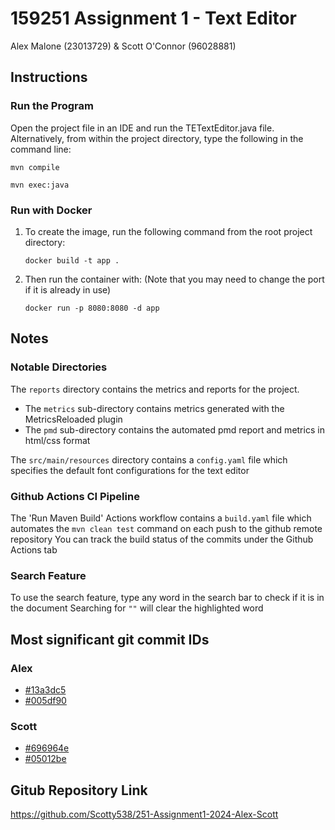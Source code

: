 # 159251 Assignment 1 - Text Editor

Alex Malone (23013729) & Scott O'Connor (96028881)

## Instructions
### Run the Program
Open the project file in an IDE and run the TETextEditor.java file.
Alternatively, from within the project directory, type the following in the command line:
```
mvn compile
```
```
mvn exec:java
```
### Run with Docker
1. To create the image, run the following command from the root project directory:
   
   ```
   docker build -t app .
   ```
3. Then run the container with: (Note that you may need to change the port if it is already in use)
   ```
   docker run -p 8080:8080 -d app
   ```

## Notes
### Notable Directories
The `reports` directory contains the metrics and reports for the project.
- The `metrics` sub-directory contains metrics generated with the MetricsReloaded plugin
- The `pmd` sub-directory contains the automated pmd report and metrics in html/css format

The `src/main/resources` directory contains a `config.yaml` file which specifies the default font configurations for the text editor

### Github Actions CI Pipeline
The 'Run Maven Build' Actions workflow contains a `build.yaml` file which automates the `mvn clean test` command on each push to the github remote repository
You can track the build status of the commits under the Github Actions tab

### Search Feature
To use the search feature, type any word in the search bar to check if it is in the document
Searching for `""` will clear the highlighted word

## Most significant git commit IDs
### Alex
- [#13a3dc5](https://github.com/Scotty538/251-Assignment1-2024-Alex-Scott/commit/13a3dc5f295446d84e9a70dfd5b5fa9ada44a3e3)
- [#005df90](https://github.com/Scotty538/251-Assignment1-2024-Alex-Scott/commit/005df901021e09ee76c6a72c4fa2f6d8b55373e2)

### Scott
- [#696964e](https://github.com/Scotty538/251-Assignment1-2024-Alex-Scott/commit/696964ea2550572bd05c6492003c06419ca0eeef)
- [#05012be](https://github.com/Scotty538/251-Assignment1-2024-Alex-Scott/commit/05012bed307c580a2690e95f3e08c603700f6291)


## Gitub Repository Link
https://github.com/Scotty538/251-Assignment1-2024-Alex-Scott

